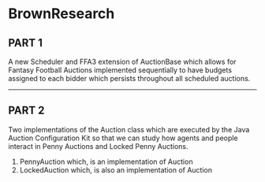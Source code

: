 BrownResearch
=============
PART 1
--------------------------------------------
A new Scheduler and FFA3 extension of AuctionBase which allows for Fantasy Football Auctions implemented sequentially to have budgets assigned to each bidder which persists throughout all scheduled auctions.

---------------------------------------------
PART 2
----------------------------------------------
Two implementations of the Auction class which are executed by the Java Auction Configuration Kit so that we can study
how agents and people interact in Penny Auctions and Locked Penny Auctions.
1. PennyAuction which, is an implementation of Auction
2. LockedAuction which, is also an implementation of Auction
